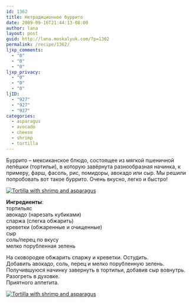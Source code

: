 ```yaml
---
id: 1362
title: Нетрадиционное буррито
date: 2009-09-16T21:44:13-08:00
author: lana
layout: post
guid: http://lana.moskalyuk.com/?p=1362
permalink: /recipe/1362/
ljxp_comments:
  - "0"
  - "0"
  - "0"
ljxp_privacy:
  - "0"
  - "0"
  - "0"
ljID:
  - "927"
  - "927"
  - "927"
categories:
  - asparagus
  - avocado
  - cheese
  - shrimp
  - tortilla
---
```

Буррито &#8211; мексиканское блюдо, состоящее из мягкой пшеничной лепёшки (тортильи), в которую завёрнута разнообразная начинка, к примеру, фарш, фасоль, рис, помидоры, авокадо или сыр. Мы решили попробовать вот такое буррито. Очень вкусно, легко и быстро!

<a class="flickr-image alignnone" title="Tortilla with shrimp and asparagus" href="http://www.flickr.com/photos/67405678@N00/3924473947/" target="_blank"><img src="http://farm3.static.flickr.com/2640/3924473947_dd928c9eee.jpg" alt="Tortilla with shrimp and asparagus" /></a>

**Ингредиенты**:  
тортильяс  
авокадо (нарезать кубиками)  
спаржа (слегка обжарить)  
креветки (обжаренные и очищенные)  
сыр  
соль/перец по вкусу  
мелко порубленная зелень

На сковородке обжарить спаржу и креветки. Остудить.  
Добавить авокадо, соль, перец и мелко порубленную зелень.  
Получившуюся начинку завернуть в тортильи, добавив сыр вовнутрь.  
Разогреть в духовке.  
Приятного аппетита.

<a class="flickr-image alignnone" title="Tortilla with shrimp and asparagus" href="http://www.flickr.com/photos/67405678@N00/3924472627/" target="_blank"><img src="http://farm4.static.flickr.com/3424/3924472627_a2c4750773.jpg" alt="Tortilla with shrimp and asparagus" /></a>